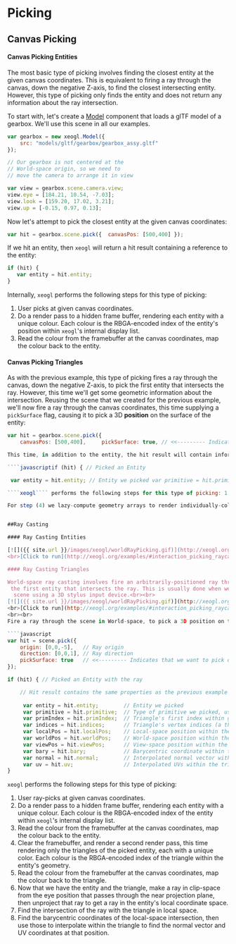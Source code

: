 # Picking

## Canvas Picking 
 
#### Canvas Picking Entities 
The most basic type of picking involves finding the closest entity at the given canvas coordinates. This is equivalent to firing a ray through the canvas, down the negative Z-axis, to find the closest intersecting entity. However, this type of  picking only finds the entity and does not return any information about the ray intersection.


To start with, let's create a [Model](http://xeogl.org/docs/classes/Model.html) component that loads a glTF model of a gearbox. We'll use this scene in all our examples.

````javascript 
var gearbox = new xeogl.Model({ 
    src: "models/gltf/gearbox/gearbox_assy.gltf" 
});  

// Our gearbox is not centered at the 
// World-space origin, so we need to 
// move the camera to arrange it in view 

var view = gearbox.scene.camera.view; 
view.eye = [184.21, 10.54, -7.03]; 
view.look = [159.20, 17.02, 3.21]; 
view.up = [-0.15, 0.97, 0.13]; 
````

  Now let's attempt to pick the closest entity at the given canvas coordinates:  

````javascript 
var hit = gearbox.scene.pick({  canvasPos: [500,400] });
````

 If we hit an entity, then ````xeogl```` will return a hit result containing a reference to the entity: 

````javascript 
if (hit) { 
   var entity = hit.entity;  
}
````

Internally, ````xeogl```` performs the following steps for this type of picking:  

1. User picks at given canvas coordinates. 
2. Do a render pass to a hidden frame buffer, rendering each entity with a unique colour. Each colour is the RBGA-encoded index of the entity's position within ````xeogl````'s internal display list. 
3. Read the colour from the framebuffer at the canvas coordinates, map the colour back to the entity. 

#### Canvas Picking Triangles

As with the previous example, this type of picking fires a ray through the canvas, down the negative Z-axis, to pick the first entity that intersects the ray. However, this time we'll get some geometric information about the intersection.
Reusing the scene that we created for the previous example, we'll now fire a ray through the canvas coordinates, this time  supplying a ````pickSurface```` flag, causing it to pick a 3D **position** on the surface of the entity:

````javascript
var hit = gearbox.scene.pick({      
    canvasPos: [500,400],     pickSurface: true, // <<--------- Indicates that we want to pick on surface });````

This time, in addition to the entity, the hit result will contain information about the position that we picked on the entity's surface:

````javascriptif (hit) { // Picked an Entity

 var entity = hit.entity; // Entity we picked var primitive = hit.primitive; // Type of primitive we picked, usually "triangles" var primIndex = hit.primIndex; // Triangle's first index within geometry indices var indices = hit.indices; // Triangle's vertex indices (a three element array) var localPos = hit.localPos; // Local-space position within the triangle var worldPos = hit.worldPos; // World-space position within the triangle var viewPos = hit.viewPos; // View-space position within the triangle var bary = hit.bary; // Barycentric coordinate within the triangle var normal = hit.normal; // Interpolated normal vector within the triangle var uv = hit.uv; // Interpolated UVs within the triangle}````

````xeogl```` performs the following steps for this type of picking: 1. User ray-picks at given canvas coordinates.2. Do a render pass to a hidden frame buffer, rendering each entity with a unique colour. Each colour is the RBGA-encoded index of the entity within ````xeogl````'s internal display list.3. Read the colour from the framebuffer at the canvas coordinates, map the colour back to the entity. 4. Clear the framebuffer, and render a second render pass, this time rendering only the triangles of the picked entity, each with a unique color. Each colour is the RBGA-encoded index of the triangle within the entity's geometry.5. Read the colour from the framebuffer at the canvas coordinates, map the colour back to the triangle.6. Now that we have the entity and the triangle, make a ray in clip-space from the eye position that passes through the near projection plane, then unproject that ray to get a ray in the entity's local coordinate space.7. Find the intersection of the ray with the triangle in local space.8. Find the barycentric coordinates of the local-space intersection, then use those to interpolate within the triangle to find the normal vector and UV coordinates at that position.

For step (4) we lazy-compute geometry arrays to render individually-colored triangles for the entity. This does have a small performance hit the first time you pick the entity, but those arrays are retained for the entity and reused as you continue to pick it.


##Ray Casting

#### Ray Casting Entities

[![]({{ site.url }}/images/xeogl/worldRayPicking.gif)](http://xeogl.org/examples/#interaction_picking_raycasting_triangles) 
<br>[Click to run](http://xeogl.org/examples/#interaction_picking_raycasting_triangles) 

#### Ray Casting Triangles

World-space ray casting involves fire an arbitrarily-positioned ray through the scene in World-space, to pick 
 the first entity that intersects the ray. This is usually done when we want to interact with a 
  scene using a 3D stylus input device.<br><br>
[![]({{ site.url }}/images/xeogl/worldRayPicking.gif)](http://xeogl.org/examples/#interaction_picking_raycasting_triangles) 
<br>[Click to run](http://xeogl.org/examples/#interaction_picking_raycasting_triangles) 
<br><br>
Fire a ray through the scene in World-space, to pick a 3D position on the surface of the first entity hit by the ray:

````javascript
var hit = scene.pick({
    origin: [0,0,-5],   // Ray origin
    direction: [0,0,1], // Ray direction
    pickSurface: true   // <<--------- Indicates that we want to pick on surface
});

if (hit) { // Picked an Entity with the ray

    // Hit result contains the same properties as the previous example    
    
     var entity = hit.entity;        // Entity we picked
     var primitive = hit.primitive;  // Type of primitive we picked, usually "triangles"
     var primIndex = hit.primIndex;  // Triangle's first index within geometry indices
     var indices = hit.indices;      // Triangle's vertex indices (a three element array)
     var localPos = hit.localPos;    // Local-space position within the triangle
     var worldPos = hit.worldPos;    // World-space position within the triangle
     var viewPos = hit.viewPos;      // View-space position within the triangle
     var bary = hit.bary;            // Barycentric coordinate within the triangle
     var normal = hit.normal;        // Interpolated normal vector within the triangle
     var uv = hit.uv;                // Interpolated UVs within the triangle
}
````

````xeogl```` performs the following steps for this type of picking: 
 
1. User ray-picks at given canvas coordinates.
2. Do a render pass to a hidden frame buffer, rendering each entity with a unique colour. Each colour is the RBGA-encoded 
index of the entity within ````xeogl````'s internal display list.
3. Read the colour from the framebuffer at the canvas coordinates, map the colour back to the entity. 
4. Clear the framebuffer, and render a second render pass, this time rendering only the triangles of the picked entity, 
each with a unique color. Each colour is the RBGA-encoded index of the triangle within the entity's geometry.
5. Read the colour from the framebuffer at the canvas coordinates, map the colour back to the triangle.
6. Now that we have the entity and the triangle, make a ray in clip-space from the eye position that passes through 
the near projection plane, then unproject that ray to get a ray in the entity's local coordinate space.
7. Find the intersection of the ray with the triangle in local space.
8. Find the barycentric coordinates of the local-space intersection, then use those to interpolate within the triangle 
to find the normal vector and UV coordinates at that position.  